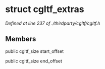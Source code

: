 # struct cgltf_extras

*Defined at line 237 of ./thirdparty/cgltf/cgltf.h*

## Members

public cgltf_size start_offset

public cgltf_size end_offset



